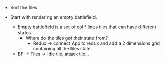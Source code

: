 - Sort the files

- Start with rendering an empty battlefield.
  - Empty battlefield is a set of col * lines tiles that can have different states.
    - Where do the tiles get their state from?
      - Redux -> connect App to redux and add a 2 dimensions grid containing all the tiles state
  - BF -> Tiles -> Idle tile, attack tile... 

